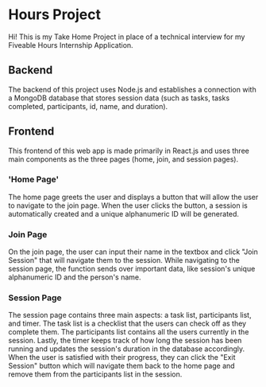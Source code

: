 # Hours Project

Hi! This is my Take Home Project in place of a technical interview for my Fiveable Hours Internship Application.

## Backend

The backend of this project uses Node.js and establishes a connection with a MongoDB database that stores session data (such as tasks, tasks completed, participants, id, name, and duration).

## Frontend

This frontend of this web app is made primarily in React.js and uses three main components as the three pages (home, join, and session pages).

### 'Home Page'

The home page greets the user and displays a button that will allow the user to navigate to the join page. When the user clicks the button, a session is automatically created and a unique alphanumeric ID will be generated.

### Join Page

On the join page, the user can input their name in the textbox and click "Join Session" that will navigate them to the session. While navigating to the session page, the function sends over important data, like session's unique alphanumeric ID and the person's name.

### Session Page

The session page contains three main aspects: a task list, participants list, and timer. The task list is a checklist that the users can check off as they complete them. The participants list contains all the users currently in the session. Lastly, the timer keeps track of how long the session has been running and updates the session's duration in the database accordingly. When the user is satisfied with their progress, they can click the "Exit Session" button which will navigate them back to the home page and remove them from the participants list in the session.